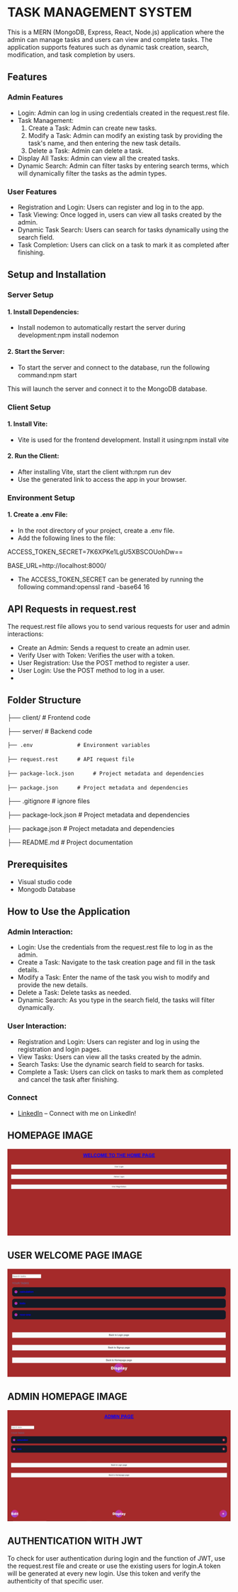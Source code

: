 # TASK MANAGEMENT SYSTEM
This is a MERN (MongoDB, Express, React, Node.js) application where the admin can manage tasks and users can view and complete tasks. The application supports features such as dynamic task creation, search, modification, and task completion by users.

## Features
### Admin Features
 - Login: Admin can log in using credentials created in the request.rest file.
 - Task Management:
   1. Create a Task: Admin can create new tasks.
   2. Modify a Task: Admin can modify an existing task by providing the task's name, and then entering the new task details.
   3. Delete a Task: Admin can delete a task.
 - Display All Tasks: Admin can view all the created tasks.
 - Dynamic Search: Admin can filter tasks by entering search terms, which will dynamically filter the tasks as the admin types.
### User Features
 - Registration and Login: Users can register and log in to the app.
 - Task Viewing: Once logged in, users can view all tasks created by the admin.
 - Dynamic Task Search: Users can search for tasks dynamically using the search field.
 - Task Completion: Users can click on a task to mark it as completed after finishing.
   
## Setup and Installation
### Server Setup
#### 1. Install Dependencies:
 - Install nodemon to automatically restart the server during development:npm install nodemon
#### 2. Start the Server:
 - To start the server and connect to the database, run the following command:npm start
   
This will launch the server and connect it to the MongoDB database.

### Client Setup
#### 1. Install Vite:
 - Vite is used for the frontend development. Install it using:npm install vite
#### 2. Run the Client:
 - After installing Vite, start the client with:npm run dev
 - Use the generated link to access the app in your browser.
### Environment Setup
#### 1. Create a .env File:
 - In the root directory of your project, create a .env file.
 - Add the following lines to the file:

ACCESS_TOKEN_SECRET=7K6XPKe1LgU5XBSCOUohDw==

BASE_URL=http://localhost:8000/

 - The ACCESS_TOKEN_SECRET can be generated by running the following command:openssl rand -base64 16
   
## API Requests in request.rest
The request.rest file allows you to send various requests for user and admin interactions:
 - Create an Admin: Sends a request to create an admin user.
 - Verify User with Token: Verifies the user with a token.
 - User Registration: Use the POST method to register a user.
 - User Login: Use the POST method to log in a user.
 - 
## Folder Structure
├── client/           # Frontend code

├── server/           # Backend code

    ├── .env              # Environment variables
    
    ├── request.rest      # API request file
    
    ├── package-lock.json      # Project metadata and dependencies
    
    ├── package.json      # Project metadata and dependencies
    
├── .gitignore         # ignore files

├── package-lock.json      # Project metadata and dependencies

├── package.json      # Project metadata and dependencies

├── README.md         # Project documentation

## Prerequisites
 - Visual studio code
 - Mongodb Database
## How to Use the Application
### Admin Interaction:
 - Login: Use the credentials from the request.rest file to log in as the admin.
 - Create a Task: Navigate to the task creation page and fill in the task details.
 - Modify a Task: Enter the name of the task you wish to modify and provide the new details.
 - Delete a Task: Delete tasks as needed.
 - Dynamic Search: As you type in the search field, the tasks will filter dynamically.

### User Interaction:
 - Registration and Login: Users can register and log in using the registration and login pages.
 - View Tasks: Users can view all the tasks created by the admin.
 - Search Tasks: Use the dynamic search field to search for tasks.
 - Complete a Task: Users can click on tasks to mark them as completed and cancel the task after finishing.

### Connect
- [LinkedIn](https://www.linkedin.com/in/mounbagna-abdella-abasse-875958314/) – Connect with me on LinkedIn!


## HOMEPAGE IMAGE

![alt text](https://github.com/mounbagna/Task-Management-System/blob/master/Pics/h.png)

## USER WELCOME PAGE IMAGE

![alt text](https://github.com/mounbagna/Task-Management-System/blob/master/Pics/u.png)

## ADMIN HOMEPAGE IMAGE

![alt text](https://github.com/mounbagna/Task-Management-System/blob/master/Pics/a.png)

## AUTHENTICATION WITH JWT
To check for user authentication during login and the function of JWT, use the request.rest file and create or use the existing users for login.A token will be generated at every new login. 
Use this token and verify the authenticity of that specific user.

